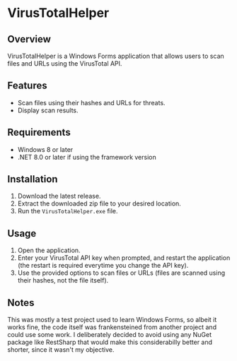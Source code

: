 # VirusTotalHelper

## Overview
VirusTotalHelper is a Windows Forms application that allows users to scan files and URLs using the VirusTotal API.

## Features
- Scan files using their hashes and URLs for threats.
- Display scan results.

## Requirements
- Windows 8 or later
- .NET 8.0 or later if using the framework version

## Installation
1. Download the latest release.
2. Extract the downloaded zip file to your desired location.
3. Run the `VirusTotalHelper.exe` file.

## Usage
1. Open the application.
2. Enter your VirusTotal API key when prompted, and restart the application (the restart is required everytime you change the API key).
3. Use the provided options to scan files or URLs (files are scanned using their hashes, not the file itself).

## Notes
This was mostly a test project used to learn Windows Forms, so albeit it works fine, the code itself was frankensteined from another project and could use some work.
I deliberately decided to avoid using any NuGet package like RestSharp that would make this considerabilly better and shorter, since it wasn't my objective.